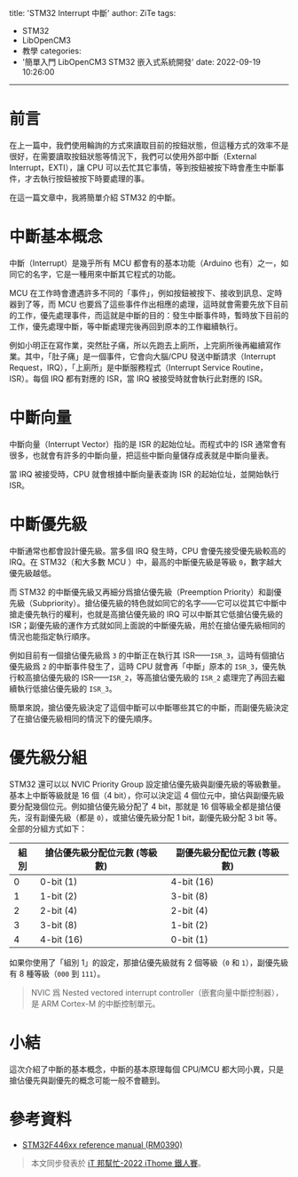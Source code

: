 title: 'STM32 Interrupt 中斷'
author: ZiTe
tags:
  - STM32
  - LibOpenCM3
  - 教學
categories:
  - '簡單入門 LibOpenCM3 STM32 嵌入式系統開發'
date: 2022-09-19 10:26:00
---

# 前言
在上一篇中，我們使用輪詢的方式來讀取目前的按鈕狀態，但這種方式的效率不是很好，在需要讀取按鈕狀態等情況下，我們可以使用外部中斷（External Interrupt，EXTI），讓 CPU 可以去忙其它事情，等到按鈕被按下時會產生中斷事件，才去執行按鈕被按下時要處理的事。
  
在這一篇文章中，我將簡單介紹 STM32 的中斷。  

<!--more-->

# 中斷基本概念
中斷（Interrupt）是幾乎所有 MCU 都會有的基本功能（Arduino 也有）之一，如同它的名字，它是一種用來中斷其它程式的功能。  
  
MCU 在工作時會遭遇許多不同的「事件」，例如按鈕被按下、接收到訊息、定時器到了等，而 MCU 也要爲了這些事件作出相應的處理，這時就會需要先放下目前的工作，優先處理事件，而這就是中斷的目的：發生中斷事件時，暫時放下目前的工作，優先處理中斷，等中斷處理完後再回到原本的工作繼續執行。  
  
例如小明正在寫作業，突然肚子痛，所以先跑去上廁所，上完廁所後再繼續寫作業。其中，「肚子痛」是一個事件，它會向大腦/CPU 發送中斷請求（Interrupt Request，IRQ），「上廁所」是中斷服務程式（Interrupt Service Routine，ISR）。每個 IRQ 都有對應的 ISR，當 IRQ 被接受時就會執行此對應的 ISR。  

# 中斷向量
中斷向量（Interrupt Vector）指的是 ISR 的起始位址。而程式中的 ISR 通常會有很多，也就會有許多的中斷向量，把這些中斷向量儲存成表就是中斷向量表。

當 IRQ 被接受時，CPU 就會根據中斷向量表查詢 ISR 的起始位址，並開始執行 ISR。

# 中斷優先級
中斷通常也都會設計優先級。當多個 IRQ 發生時，CPU 會優先接受優先級較高的 IRQ。在 STM32（和大多數 MCU ）中，最高的中斷優先級是等級 `0`，數字越大優先級越低。  
  
而 STM32 的中斷優先級又再細分爲搶佔優先級（Preemption Priority）和副優先級（Subpriority）。搶佔優先級的特色就如同它的名字——它可以從其它中斷中搶走優先執行的權利，也就是高搶佔優先級的 IRQ 可以中斷其它低搶佔優先級的 ISR；副優先級的運作方式就如同上面說的中斷優先級，用於在搶佔優先級相同的情況也能指定執行順序。  
  
例如目前有一個搶佔優先級爲 `3` 的中斷正在執行其 ISR——`ISR_3`，這時有個搶佔優先級爲 `2` 的中斷事件發生了，這時 CPU 就會再「中斷」原本的 `ISR_3`，優先執行較高搶佔優先級的 ISR——`ISR_2`，等高搶佔優先級的 `ISR_2` 處理完了再回去繼續執行低搶佔優先級的 `ISR_3`。  
  
簡單來說，搶佔優先級決定了這個中斷可以中斷哪些其它的中斷，而副優先級決定了在搶佔優先級相同的情況下的優先順序。  

# 優先級分組
STM32 還可以以 NVIC Priority Group 設定搶佔優先級與副優先級的等級數量。基本上中斷等級就是 16 個（4 bit），你可以決定這 4 個位元中，搶佔與副優先級要分配幾個位元。例如搶佔優先級分配了 4 bit，那就是 16 個等級全都是搶佔優先，沒有副優先級（都是 `0`），或搶佔優先級分配 1 bit，副優先級分配 3 bit 等。全部的分組方式如下：  

| 組別 | 搶佔優先級分配位元數 (等級數) | 副優先級分配位元數 (等級數) |
|---|---|---|
| 0 | 0-bit (1) | 4-bit (16) |
| 1 | 1-bit (2) | 3-bit (8) |
| 2 | 2-bit (4) | 2-bit (4) |
| 3 | 3-bit (8) | 1-bit (2) |
| 4 | 4-bit (16) | 0-bit (1) |
  
如果你使用了「組別 1」的設定，那搶佔優先級就有 2 個等級（`0` 和 `1`），副優先級有 8 種等級（`000` 到 `111`）。  
  
> NVIC 爲 Nested vectored interrupt controller（嵌套向量中斷控制器），是 ARM Cortex-M 的中斷控制單元。  

# 小結
這次介紹了中斷的基本概念，中斷的基本原理每個 CPU/MCU 都大同小異，只是搶佔優先與副優先的概念可能一般不會聽到。  

# 參考資料
* [STM32F446xx reference manual (RM0390)](https://www.st.com/resource/en/reference_manual/rm0390-stm32f446xx-advanced-armbased-32bit-mcus-stmicroelectronics.pdf)

> 本文同步發表於 [iT 邦幫忙-2022 iThome 鐵人賽](https://ithelp.ithome.com.tw/articles/10291747)。
